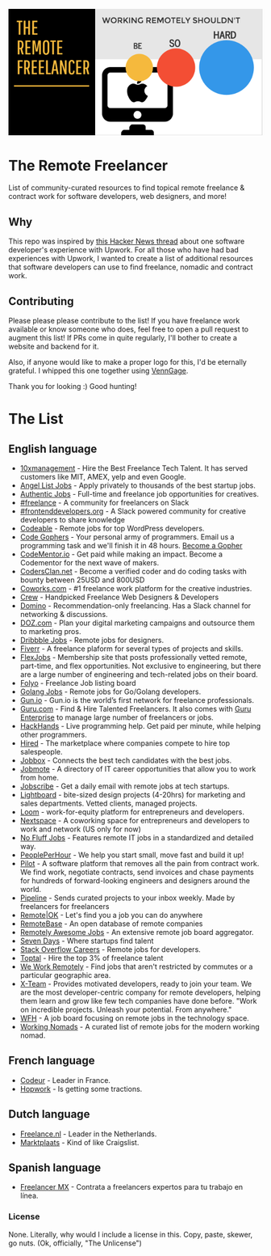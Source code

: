 <p align="center">
  <img src="./RemoteFreelancer.png">
</p>

# The Remote Freelancer
List of community-curated resources to find topical remote freelance &amp; contract work for software developers, web designers, and more!

## Why
This repo was inspired by [this Hacker News thread](https://news.ycombinator.com/item?id=12773282) about one software developer's experience with Upwork. For all those who have had bad experiences with Upwork, I wanted to create a list of additional resources that software developers can use to find freelance, nomadic and contract work.

## Contributing
Please please please contribute to the list! If you have freelance work available or know someone who does, feel free to open a pull request to augment this list! If PRs come in quite regularly, I'll bother to create a website and backend for it.

Also, if anyone would like to make a proper logo for this, I'd be eternally grateful. I whipped this one together using [VennGage](https://venngage.com).

Thank you for looking :) Good hunting!

# The List

## English language

- [10xmanagement](https://www.10xmanagement.com/) - Hire the Best Freelance Tech Talent. It has served customers like MIT, AMEX, yelp and even Google.
- [Angel List Jobs](https://angel.co/jobs#find/f!%7B%22remote%22%3Atrue%7D) - Apply privately to thousands of the best startup jobs.
- [Authentic Jobs](http://www.authenticjobs.com/#onlyremote=1) - Full-time and freelance job opportunities for creatives.
- [#freelance](http://freelance.chat/) - A community for freelancers on Slack
- [#frontenddevelopers.org](http://frontenddevelopers.org/) - A Slack powered community for creative developers to share knowledge
- [Codeable](https://codeable.io/) - Remote jobs for top WordPress developers.
- [Code Gophers](https://codegophers.com/) - Your personal army of programmers. Email us a programming task and we'll finish it in 48 hours. [Become a Gopher](https://codegophers.com/apply.html)
- [CodeMentor.io](https://codementor.io) - Get paid while making an impact. Become a Codementor for the next wave of makers.
- [CodersClan.net](https://codersclan.net) - Become a verified coder and do coding tasks with bounty between 25USD and 800USD
- [Coworks.com](https://coworks.com/for-freelancers/) - \#1 freelance work platform for the creative industries.
- [Crew](https://crew.co/) - Handpicked Freelance Web Designers & Developers
- [Domino](https://www.wearedomino.com/freelancer) - Recommendation-only freelancing. Has a Slack channel for networking & discussions.
- [DOZ.com](https://www.doz.com) - Plan your digital marketing campaigns and outsource them to marketing pros.
- [Dribbble Jobs](https://dribbble.com/jobs?utf8=%E2%9C%93&amp;anywhere=true&amp;location=Anywhere) - Remote jobs for designers.
- [Fiverr](https://www.fiverr.com/) - A freelance plaform for several types of projects and skills.
- [FlexJobs](https://www.flexjobs.com) - Membership site that posts professionally vetted remote, part-time, and flex opportunities. Not exclusive to engineering, but there are a large number of engineering and tech-related jobs on their board.
- [Folyo](https://www.folyo.me) - Freelance Job listing board
- [Golang Jobs](http://www.golangprojects.com/golang-remote-jobs.html) - Remote jobs for Go/Golang developers.
- [Gun.io](https://gun.io/) - Gun.io is the world’s first network for freelance professionals.
- [Guru.com](http://www.guru.com/) - Find & Hire Talented Freelancers. It also comes with [Guru Enterprise](http://www.guru.com/enterprise) to manage large number of freelancers or jobs.
- [HackHands](https://hackhands.com) - Live programming help. Get paid per minute, while helping other programmers.
- [Hired](https://hired.com/) - The marketplace where companies compete to hire top salespeople.
- [Jobbox](https://www.jobbox.io/offers?t=&amp;s=featured&amp) - Connects the best tech candidates with the best jobs.
- [Jobmote](http://jobmote.com/) - A directory of IT career opportunities that allow you to work from home.
- [Jobscribe](http://jobscri.be/) - Get a daily email with remote jobs at tech startups.
- [Lightboard](https://lightboard.io) - bite-sized design projects (4-20hrs) for marketing and sales departments. Vetted clients, managed projects.
- [Loom](https://www.joinloom.com) - work-for-equity platform for entrepreneurs and developers.
- [Nextspace](http://nextspace.us/) - A coworking space for entrepreneurs and developers to work and network (US only for now)
- [No Fluff Jobs](https://nofluffjobs.com/#criteria=remote) - Features remote IT jobs in a standardized and detailed way.
- [PeoplePerHour](https://www.peopleperhour.com) - We help you start small, move fast and build it up!
- [Pilot](https://pilot.co/) - A software platform that removes all the pain from contract work. We find work, negotiate contracts, send invoices and chase payments for hundreds of forward-looking engineers and designers around the world.
- [Pipeline](https://www.pipelinedaily.com/#why-use) - Sends curated projects to your inbox weekly. Made by freelancers for freelancers
- [Remote|OK](https://remoteok.io/) - Let's find you a job you can do anywhere
- [RemoteBase](https://remotebase.io/) - An open database of remote companies
- [Remotely Awesome Jobs](https://www.remotelyawesomejobs.com) - An extensive remote job board aggregator.
- [Seven Days](https://www.sevendays.co/) - Where startups find talent
- [Stack Overflow Careers](http://careers.stackoverflow.com/jobs/remote) - Remote jobs for developers.
- [Toptal](https://www.toptal.com/) - Hire the top 3% of freelance talent
- [We Work Remotely](https://weworkremotely.com/) - Find jobs that aren't restricted by commutes or a particular geographic area.
- [X-Team](http://x-team.com) - Provides motivated developers, ready to join your team. We are the most developer-centric company for remote developers, helping them learn and grow like few tech companies have done before. "Work on incredible projects. Unleash your potential. From anywhere."
- [WFH](https://www.wfh.io/) - A job board focusing on remote jobs in the technology space.
- [Working Nomads](http://www.workingnomads.co/jobs) - A curated list of remote jobs for the modern working nomad.

## French language

- [Codeur](https://www.codeur.com/) - Leader in France.
- [Hopwork](https://www.hopwork.fr/) - Is getting some tractions.

## Dutch language

- [Freelance.nl](https://freelance.nl/) - Leader in the Netherlands.
- [Marktplaats](http://klussen.marktplaats.nl/diensten-en-vakmensen/klussen/0) - Kind of like Craigslist.

## Spanish language
- [Freelancer MX](https://www.freelancer.mx) - Contrata a freelancers expertos para tu trabajo en línea.

### License
None. Literally, why would I include a license in this. Copy, paste, skewer, go nuts. (Ok, officially, "The Unlicense")

